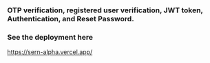 ### OTP verification, registered user verification, JWT token, Authentication, and Reset Password.
### See the deployment here 
https://sern-alpha.vercel.app/
